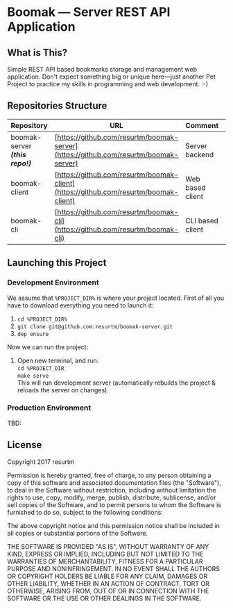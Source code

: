 Boomak — Server REST API Application
====================================

What is This?
-------------

Simple REST API based bookmarks storage and management web application. Don't
expect something big or unique here—just another Pet Project to practice my
skills in programming and web development. :-)

Repositories Structure
----------------------

Repository | URL | Comment | Language
--- | --- | --- | ---
boomak-server _**(this repo!)**_| [https://github.com/resurtm/boomak-server](https://github.com/resurtm/boomak-server) | Server backend | Go
boomak-client | [https://github.com/resurtm/boomak-client](https://github.com/resurtm/boomak-client) | Web based client | JavaScript
boomak-cli | [https://github.com/resurtm/boomak-cli](https://github.com/resurtm/boomak-cli) | CLI based client | Go

Launching this Project
----------------------

### Development Environment

We assume that `%PROJECT_DIR%` is where your project located. First of all
you have to download everything you need to launch it:

1. `cd %PROJECT_DIR%`  
2. `git clone git@github.com:resurtm/boomak-server.git`  
3. `dep ensure`  

Now we can run the project:

1. Open new terminal, and run:  
`cd %PROJECT_DIR`  
`make serve`  
This will run development server (automatically rebuilds the project & reloads the server on changes).  

### Production Environment

TBD:

License
-------

Copyright 2017 resurtm

Permission is hereby granted, free of charge, to any person obtaining a copy of
this software and associated documentation files (the "Software"), to deal in
the Software without restriction, including without limitation the rights to
use, copy, modify, merge, publish, distribute, sublicense, and/or sell copies of
the Software, and to permit persons to whom the Software is furnished to do so,
subject to the following conditions:

The above copyright notice and this permission notice shall be included in all
copies or substantial portions of the Software.

THE SOFTWARE IS PROVIDED "AS IS", WITHOUT WARRANTY OF ANY KIND, EXPRESS OR
IMPLIED, INCLUDING BUT NOT LIMITED TO THE WARRANTIES OF MERCHANTABILITY, FITNESS
FOR A PARTICULAR PURPOSE AND NONINFRINGEMENT. IN NO EVENT SHALL THE AUTHORS OR
COPYRIGHT HOLDERS BE LIABLE FOR ANY CLAIM, DAMAGES OR OTHER LIABILITY, WHETHER
IN AN ACTION OF CONTRACT, TORT OR OTHERWISE, ARISING FROM, OUT OF OR IN
CONNECTION WITH THE SOFTWARE OR THE USE OR OTHER DEALINGS IN THE SOFTWARE.
